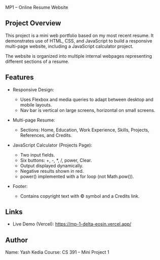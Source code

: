 MP1 – Online Resume Website

Project Overview
----------------
This project is a mini web portfolio based on my most recent resume.
It demonstrates use of HTML, CSS, and JavaScript to build a responsive multi-page website, including a JavaScript calculator project.

The website is organized into multiple internal webpages representing different sections of a resume.


Features
--------
- Responsive Design:
  * Uses Flexbox and media queries to adapt between desktop and mobile layouts.
  * Nav bar is vertical on large screens, horizontal on small screens.

- Multi-page Resume:
  * Sections: Home, Education, Work Experience, Skills, Projects, References, and Credits.

- JavaScript Calculator (Projects Page):
  * Two input fields.
  * Six buttons: +, -, *, /, power, Clear.
  * Output displayed dynamically.
  * Negative results shown in red.
  * power() implemented with a for loop (not Math.pow()).

- Footer:
  * Contains copyright text with © symbol and a Credits link.


Links
-----
- Live Demo (Vercel): https://mp-1-delta-eosin.vercel.app/

Author
------
Name: Yash Kedia
Course: CS 391 – Mini Project 1
